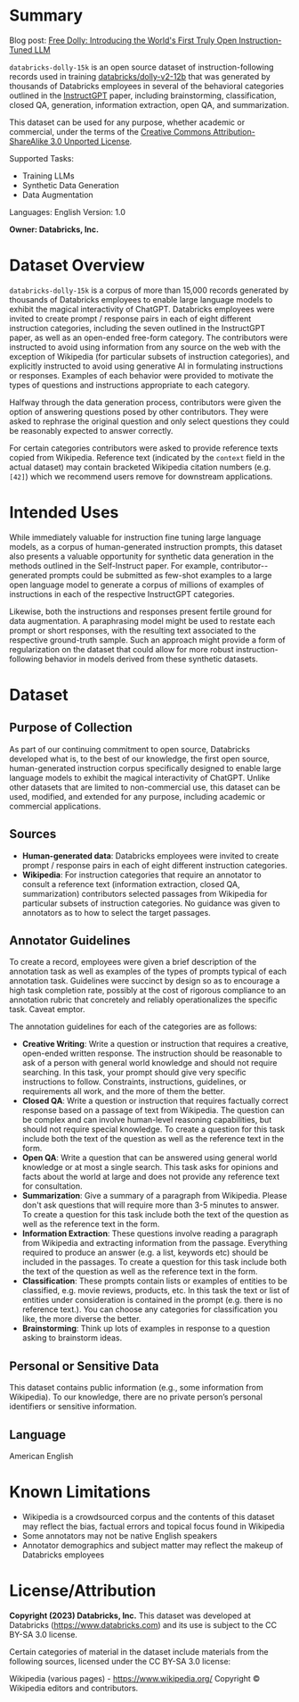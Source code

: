 # Summary

Blog post: [Free Dolly: Introducing the World's First Truly Open Instruction-Tuned LLM](https://www.databricks.com/blog/2023/04/12/dolly-first-open-commercially-viable-instruction-tuned-llm)

`databricks-dolly-15k` is an open source dataset of instruction-following records used in training [databricks/dolly-v2-12b](https://huggingface.co/databricks/dolly-v2-12b) that was generated by thousands of Databricks employees in several of the behavioral categories outlined in the [InstructGPT](https://arxiv.org/abs/2203.02155) paper, including brainstorming, classification, closed QA, generation, information extraction, open QA, and summarization.

This dataset can be used for any purpose, whether academic or commercial,  under the terms of the [Creative Commons Attribution-ShareAlike 3.0 Unported License](https://creativecommons.org/licenses/by-sa/3.0/legalcode).

Supported Tasks:
- Training LLMs
- Synthetic Data Generation
- Data Augmentation

Languages: English
Version: 1.0

**Owner: Databricks, Inc.**


# Dataset Overview
`databricks-dolly-15k` is a corpus of more than 15,000 records generated by thousands of Databricks employees to enable large language
models to exhibit the magical interactivity of ChatGPT. Databricks employees were invited to create prompt / response pairs in each of eight different instruction categories, including the seven outlined in the InstructGPT paper, as well as an open-ended free-form category. The contributors were instructed to avoid using information from any source on the web with the exception of Wikipedia (for particular subsets of instruction categories), and explicitly instructed to avoid using generative AI in formulating instructions or responses. Examples of each behavior were provided to motivate the
types of questions and instructions appropriate to each category.

Halfway through the data generation process, contributors were given the option of answering questions posed by other contributors. They were asked to rephrase the original question and only select questions they could be reasonably expected to answer correctly.

For certain categories contributors were asked to provide reference texts copied from Wikipedia. Reference text (indicated by the `context` field in the actual dataset) may contain bracketed Wikipedia citation numbers (e.g. `[42]`) which we recommend users remove for downstream applications.


# Intended Uses
While immediately valuable for instruction fine tuning large language models, as a corpus of human-generated instruction prompts, this dataset also presents a valuable opportunity for synthetic data generation in the methods outlined in the Self-Instruct paper. For example, contributor--generated prompts could be submitted as few-shot examples to a large open language model to generate a corpus of millions of examples of instructions in each of the respective InstructGPT categories.

Likewise, both the instructions and responses present fertile ground for data augmentation. A paraphrasing model might be used to restate each prompt or short responses, with the resulting text associated to the respective ground-truth sample. Such an approach might provide a form of regularization on the dataset that could allow for more robust instruction-following behavior in models derived from these synthetic datasets.


# Dataset
## Purpose of Collection
As part of our continuing commitment to open source, Databricks developed what is, to the best of our knowledge, the first open source, human-generated instruction corpus specifically designed to enable large language models to exhibit the magical interactivity of ChatGPT. Unlike other datasets that are limited to non-commercial use, this dataset can be used, modified, and extended for any purpose, including academic or commercial applications.

## Sources
- **Human-generated data**: Databricks employees were invited to create prompt / response pairs in each of eight different instruction categories.
- **Wikipedia**: For instruction categories that require an annotator to consult a reference text (information extraction, closed QA, summarization) contributors selected passages from Wikipedia for particular subsets of instruction categories.  No guidance was given to annotators as to how to select the target passages.

## Annotator Guidelines
To create a record, employees were given a brief description of the annotation task as well as examples of the types of prompts typical of each annotation task. Guidelines were succinct by design so as to encourage a high task completion rate, possibly at the cost of rigorous compliance to an annotation rubric that concretely and reliably operationalizes the specific task.  Caveat emptor.

The annotation guidelines for each of the categories are as follows:

- **Creative Writing**: Write a question or instruction that requires a creative, open-ended written response.  The instruction should be reasonable to ask of a person with general world knowledge and should not require searching. In this task, your prompt should give very specific instructions to follow. Constraints, instructions, guidelines, or requirements all work, and the more of them the better.
- **Closed QA**: Write a question or instruction that requires factually correct response based on a passage of text from Wikipedia. The question can be complex and can involve human-level reasoning capabilities, but should not require special knowledge. To create a question for this task include both the text of the question as well as the reference text in the form.
- **Open QA**: Write a question that can be answered using general world knowledge or at most a single search. This task asks for opinions and facts about the world at large and does not provide any reference text for consultation.
- **Summarization**: Give a summary of a paragraph from Wikipedia.  Please don't ask questions that will require more than 3-5 minutes to answer. To create a question for this task include both the text of the question as well as the reference text in the form.
- **Information Extraction**: These questions involve reading a paragraph from Wikipedia and extracting information from the passage.  Everything required to produce an answer (e.g. a list, keywords etc) should be included in the passages. To create a question for this task include both the text of the question as well as the reference text in the form.
- **Classification**: These prompts contain lists or examples of entities to be classified, e.g. movie reviews, products, etc.  In this task the text or list of entities under consideration is contained in the prompt (e.g. there is no reference text.). You can choose any categories for classification you like, the more diverse the better.
- **Brainstorming**: Think up lots of examples in response to a question asking to brainstorm ideas.

## Personal or Sensitive Data
This dataset contains public information (e.g., some information from Wikipedia). To our knowledge, there are no private person’s personal identifiers or sensitive information.

## Language
American English

# Known Limitations
- Wikipedia is a crowdsourced corpus and the contents of this dataset may reflect the bias, factual errors and topical focus found in Wikipedia
- Some annotators may not be native English speakers
- Annotator demographics and subject matter may reflect the makeup of Databricks employees

# License/Attribution
**Copyright (2023) Databricks, Inc.**
This dataset was developed at Databricks (https://www.databricks.com) and its use is subject to the CC BY-SA 3.0 license.

Certain categories of material in the dataset include materials from the following sources, licensed under the CC BY-SA 3.0 license:

Wikipedia (various pages) - https://www.wikipedia.org/
Copyright © Wikipedia editors and contributors.